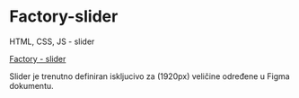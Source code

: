 # Factory-slider
HTML, CSS, JS - slider

[Factory - slider](https://factory-slider.netlify.app/ "Factory - slider")

Slider je trenutno definiran iskljucivo za (1920px) veličine određene u Figma dokumentu.
